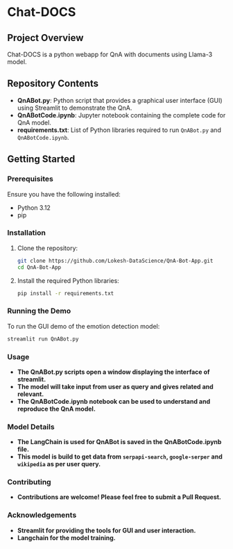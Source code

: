 # Chat-DOCS

## Project Overview

Chat-DOCS is a python webapp for QnA with documents using Llama-3 model.

## Repository Contents

- **QnABot.py**: Python script that provides a graphical user interface (GUI) using Streamlit to demonstrate the QnA.
- **QnABotCode.ipynb**: Jupyter notebook containing the complete code for QnA model.
- **requirements.txt**: List of Python libraries required to run `QnABot.py` and `QnABotCode.ipynb`.

## Getting Started

### Prerequisites

Ensure you have the following installed:
- Python 3.12
- pip

### Installation

1. Clone the repository:
    ```bash
    git clone https://github.com/Lokesh-DataScience/QnA-Bot-App.git
    cd QnA-Bot-App
    ```

2. Install the required Python libraries:
    ```bash
    pip install -r requirements.txt
    ```

### Running the Demo

To run the GUI demo of the emotion detection model:

```bash
streamlit run QnABot.py
```
### Usage
- **The QnABot.py scripts open a window displaying the interface of streamlit.**
- **The model will take input from user as query and gives related and relevant.**
- **The QnABotCode.ipynb notebook can be used to understand and reproduce the QnA model.**

### Model Details
- **The LangChain is used for QnABot is saved in the QnABotCode.ipynb file.**
- **This model is build to get data from `serpapi-search`, `google-serper` and `wikipedia` as per user query.**

### Contributing
- **Contributions are welcome! Please feel free to submit a Pull Request.**

### Acknowledgements
- **Streamlit for providing the tools for GUI and user interaction.**
- **Langchain for the model training.**

